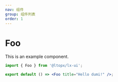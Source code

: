 ```yaml
---
nav: 组件
group: 组件列表
order: 1
---
```


# Foo

This is an example component.

```jsx
import { Foo } from '@ltopx/lx-ui';

export default () => <Foo title="Hello dumi!" />;
```
